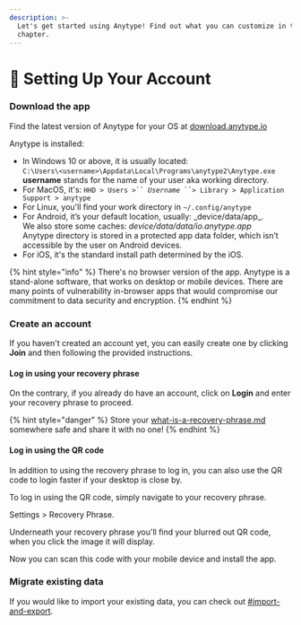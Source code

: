 ```yaml
---
description: >-
  Let's get started using Anytype! Find out what you can customize in this
  chapter.
---
```


# 👾 Setting Up Your Account

### Download the app

Find the latest version of Anytype for your OS at [download.anytype.io](https://download.anytype.io)

Anytype is installed:

* In Windows 10 or above, it is usually located:\
  `C:\Users\<username>\Appdata\Local\Programs\anytype2\Anytype.exe`\
  **username** stands for the name of your user aka working directory.
* For MacOS, it's: `HHD > Users >`` `_`Username`_` ``> Library > Application Support > anytype`
* For Linux, you'll find your work directory in `~/.config/anytype`
* For Android, it’s your default location, usually: \_device/data/app\_​.\
  We also store some caches: _device/data/data/io.anytype.app_\
  Anytype directory is stored in a protected app data folder, which isn’t accessible by the user on Android devices.
* For iOS, it's the standard install path determined by the iOS.

{% hint style="info" %}
There's no browser version of the app. Anytype is a stand-alone software, that works on desktop or mobile devices. There are many points of vulnerability in-browser apps that would compromise our commitment to data security and encryption.
{% endhint %}

### Create an account

If you haven't created an account yet, you can easily create one by clicking **Join** and then following the provided instructions.

#### Log in using your recovery phrase

On the contrary, if you already do have an account, click on **Login** and enter your recovery phrase to proceed.

{% hint style="danger" %}
Store your [what-is-a-recovery-phrase.md](../../data-and-security/what-is-a-recovery-phrase.md "mention") somewhere safe and share it with no one!
{% endhint %}

#### Log in using the QR code

In addition to using the recovery phrase to log in, you can also use the QR code to login faster if your desktop is close by.

To log in using the QR code, simply navigate to your recovery phrase.

Settings > Recovery Phrase.

Underneath your recovery phrase you'll find your blurred out QR code, when you click the image it will display.

Now you can scan this code with your mobile device and install the app.

### Migrate existing data

If you would like to import your existing data, you can check out [#import-and-export](space-settings.md#import-and-export "mention").
